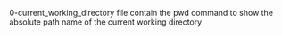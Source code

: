 0-current_working_directory file contain the pwd command to show the absolute path name of the current working directory <br>
